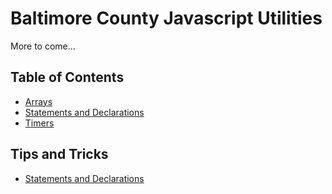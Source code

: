 # Baltimore County Javascript Utilities

More to come...

## Table of Contents

* [Arrays](01-array)
* [Statements and Declarations](02-statements-and-declarations)
* [Timers](03-timers)

## Tips and Tricks

* [Statements and Declarations](statements-and-declarations#tips-and-tricks)